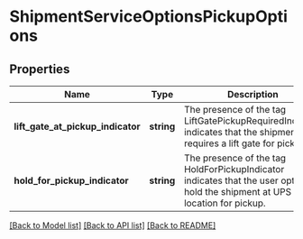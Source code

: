 # ShipmentServiceOptionsPickupOptions

## Properties
Name | Type | Description | Notes
------------ | ------------- | ------------- | -------------
**lift_gate_at_pickup_indicator** | **string** | The presence of the tag LiftGatePickupRequiredIndicator indicates that the shipment requires a lift gate for pickup. | [optional] 
**hold_for_pickup_indicator** | **string** | The presence of the tag HoldForPickupIndicator indicates that the user opted to hold the shipment at UPS location for pickup. | [optional] 

[[Back to Model list]](../../README.md#documentation-for-models) [[Back to API list]](../../README.md#documentation-for-api-endpoints) [[Back to README]](../../README.md)

